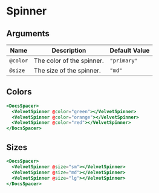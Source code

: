 # Spinner

## Arguments

| Name     | Description               | Default Value |
| -------- | ------------------------- | ------------- |
| `@color` | The color of the spinner. | `"primary"`   |
| `@size`  | The size of the spinner.  | `"md"`        |

## Colors

```hbs preview-template
<DocsSpacer>
  <VelvetSpinner @color="green"></VelvetSpinner>
  <VelvetSpinner @color="orange"></VelvetSpinner>
  <VelvetSpinner @color="red"></VelvetSpinner>
</DocsSpacer>
```

## Sizes

```hbs preview-template
<DocsSpacer>
  <VelvetSpinner @size="sm"></VelvetSpinner>
  <VelvetSpinner @size="md"></VelvetSpinner>
  <VelvetSpinner @size="lg"></VelvetSpinner>
</DocsSpacer>
```
